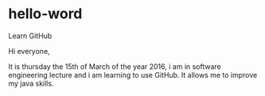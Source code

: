 # hello-word
Learn GitHub 

Hi everyone,

It is thursday the 15th of March of the year 2016, i am in software engineering lecture and i am learning to use GitHub.
It allows me to improve my java skills.
